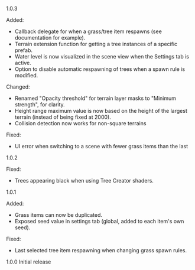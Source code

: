 1.0.3

Added:
- Callback delegate for when a grass/tree item respawns (see documentation for example).
- Terrain extension function for getting a tree instances of a specific prefab.
- Water level is now visualized in the scene view when the Settings tab is active.
- Option to disable automatic respawning of trees when a spawn rule is modified.

Changed:
- Renamed "Opacity threshold" for terrain layer masks to "Minimum strength", for clarity.
- Height range maximum value is now based on the height of the largest terrain (instead of being fixed at 2000).
- Collision detection now works for non-square terrains

Fixed:
- UI error when switching to a scene with fewer grass items than the last

1.0.2

Fixed:
- Trees appearing black when using Tree Creator shaders.

1.0.1

Added:
- Grass items can now be duplicated.
- Exposed seed value in settings tab (global, added to each item's own seed).

Fixed:
- Last selected tree item respawning when changing grass spawn rules.

1.0.0
Initial release